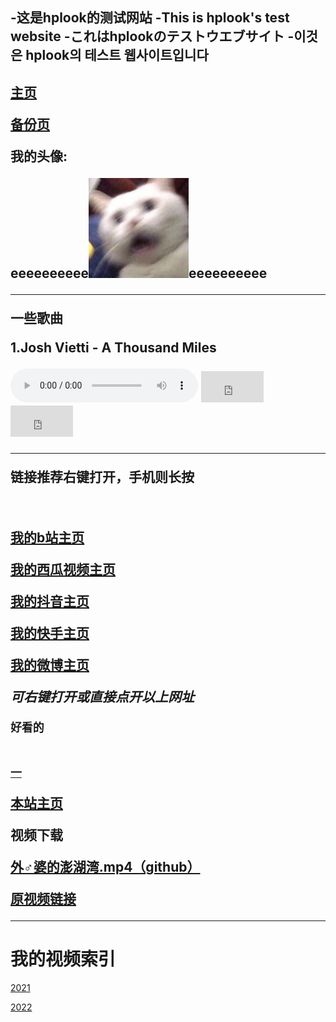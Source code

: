 <p><h2>-这是hplook的测试网站  -This is hplook's test website  -これはhplookのテストウエブサイト -이것은 hplook의 테스트 웹사이트입니다<h2></p>
 <p><a href="https://hplook233.github.io/">主页</a> </p><p><a href="https://hplook233.github.io/hplk.github.io/">备份页</a></p>
<p>我的头像:</p>
<p>eeeeeeeeee<img src="https://raw.githubusercontent.com/hplook233/hplk.github.io/master/photos/touxiang.jpg" alt="Pulpit roke" width="160" height="160" alt="我的头像">eeeeeeeeee</p>
<hr>
 <p>一些歌曲</p>
 <p>1.Josh Vietti - A Thousand Miles</p>
 <audio controls>
 <source src="https://raw.githubusercontent.com/hplook233/hplook233.github.io/main/Josh%20Vietti%20-%20A%20Thousand%20Miles.mp3" type="audio/mpeg">
 </audio> 
 <embed height="50" width="100" src="https://raw.githubusercontent.com/hplook233/hplook233.github.io/main/Josh%20Vietti%20-%20A%20Thousand%20Miles.mp3">
  <source src="https://raw.githubusercontent.com/hplook233/hplook233.github.io/main/Josh%20Vietti%20-%20A%20Thousand%20Miles.mp3" type="audio/mpeg">
  <embed height="50" width="100" src="https://raw.githubusercontent.com/hplook233/hplook233.github.io/main/Josh%20Vietti%20-%20A%20Thousand%20Miles.mp3">
</audio>
 <hr>
 <p>链接推荐右键打开，手机则长按</p>
<br>
 <p><a href="https://space.bilibili.com/474005040" target="_blank">我的b站主页</a> </p>
 <p><a href="https://www.ixigua.com/home/3403741211923960" target="_blank">我的西瓜视频主页</a> </p>
 <p><a href="https://www.douyin.com/user/MS4wLjABAAAAf98kxiT-ACqZQF5YUwG7BtUsJ_fKOxzjOnZdRK8gEyc" target="_blank">我的抖音主页</a> </p>
 <p><a href="https://www.kuaishou.com/profile/3xqsvaj6iqrvsfc" target="_blank">我的快手主页</a> </p>
 <p><a href="https://weibo.com/u/7604920162" target="_blank">我的微博主页</a> </p>
 <p><i> 可右键打开或直接点开以上网址 </i></p>
<p><code>好看的</code><br><br></p>
<p><code><a href="https://www.bilibili.com/video/BV1GJ411x7h7" target="_blank">一</a></code></p>
<p> <a href="https://hplook233.github.io/">本站主页</a> </p>
<p>视频下载</p>
 <p><a href="https://raw.githubusercontent.com/hplook233/hplk.github.io/master/videos/外♂婆的澎湖湾.mp4" target="_blank">外♂婆的澎湖湾.mp4（github）</a> </p>
 <p><a href="https://www.bilibili.com/video/BV1JT4y167kz" target="_blank">原视频链接</a> </p>
<hr>
<p><h1>我的视频索引</h1></p>
<p><a href="https://hplook233.github.io/videosmenu2021/" target="_blank">2021</a> </p>
<p><a href="https://hplook233.github.io/videosmenu2022/" target="_blank">2022</a> </p>

